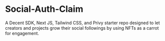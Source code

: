 # Social-Auth-Claim
A Decent SDK, Next JS, Tailwind CSS, and Privy starter repo designed to let creators and projects grow their social followings by using NFTs as a carrot for engagement.
